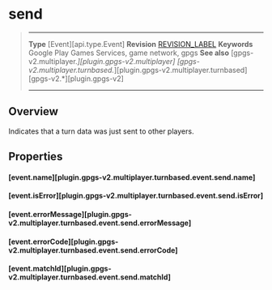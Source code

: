 # send

> --------------------- ------------------------------------------------------------------------------------------
> __Type__              [Event][api.type.Event]
> __Revision__          [REVISION_LABEL](REVISION_URL)
> __Keywords__          Google Play Games Services, game network, gpgs
> __See also__          [gpgs-v2.multiplayer.*][plugin.gpgs-v2.multiplayer]
>                       [gpgs-v2.multiplayer.turnbased.*][plugin.gpgs-v2.multiplayer.turnbased]
>                       [gpgs-v2.*][plugin.gpgs-v2]
> --------------------- ------------------------------------------------------------------------------------------

## Overview

Indicates that a turn data was just sent to other players.

## Properties

#### [event.name][plugin.gpgs-v2.multiplayer.turnbased.event.send.name]

#### [event.isError][plugin.gpgs-v2.multiplayer.turnbased.event.send.isError]

#### [event.errorMessage][plugin.gpgs-v2.multiplayer.turnbased.event.send.errorMessage]

#### [event.errorCode][plugin.gpgs-v2.multiplayer.turnbased.event.send.errorCode]

#### [event.matchId][plugin.gpgs-v2.multiplayer.turnbased.event.send.matchId]